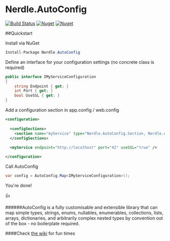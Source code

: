 # Nerdle.AutoConfig

[![Build Status](https://travis-ci.org/edpollitt/Nerdle.AutoConfig.svg?branch=master)](https://travis-ci.org/edpollitt/Nerdle.AutoConfig)
[![Nuget](https://img.shields.io/nuget/v/Nerdle.AutoConfig.svg)](https://www.nuget.org/packages/Nerdle.AutoConfig/)
[![Nuget](https://img.shields.io/nuget/dt/Nerdle.AutoConfig.svg)](https://www.nuget.org/packages/Nerdle.AutoConfig/)

##Quickstart

Install via NuGet
```csharp
Install-Package Nerdle.AutoConfig
```

Define an interface for your configuration settings (no concrete class is required)

```csharp
public interface IMyServiceConfiguration
{
    string Endpoint { get; }
    int Port { get; }
    bool UseSSL { get; }
}
```

Add a configuration section in app.config / web.config
```xml
<configuration>
  
  <configSections>
    <section name="myService" type="Nerdle.AutoConfig.Section, Nerdle.AutoConfig" />
  </configSections>
  
  <myService endpoint="http://localhost" port="42" useSSL="true" />

</configuration>
```

Call AutoConfig

```csharp
var config = AutoConfig.Map<IMyServiceConfiguration>();
```

You're done!

:+1:

######AutoConfig is a fully customisable and extensible library that can map simple types, strings, enums, nullables, enumerables, collections, lists, arrays, dictionaries, and arbitrarily complex nested types by convention out of the box - no boilerplate required.

####Check [the wiki](https://github.com/edpollitt/Nerdle.AutoConfig/wiki) for fun times
